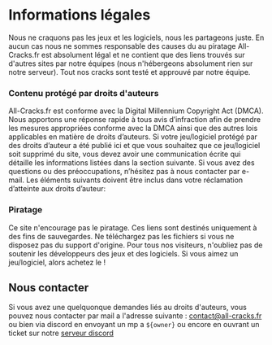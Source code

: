 # Informations légales

Nous ne craquons pas les jeux et les logiciels, nous les partageons juste. En aucun cas nous ne sommes responsable des causes du au piratage All-Cracks.fr est absolument légal et ne contient que des liens trouvés sur d'autres sites par notre équipes (nous n'hébergeons absolument rien sur notre serveur). Tout nos cracks sont testé et approuvé par notre équipe.

### Contenu protégé par droits d'auteurs

All-Cracks.fr est conforme avec la Digital Millennium Copyright Act (DMCA).
Nous apportons une réponse rapide à tous avis d’infraction afin de prendre les mesures appropriées conforme avec la DMCA ainsi que des autres lois applicables en matière de droits d’auteurs.
Si votre jeu/logiciel protégé par des droits d’auteur a été publié ici et que vous souhaitez que ce jeu/logiciel soit supprimé du site, vous devez avoir une communication écrite qui détaille les informations listées dans la section suivante.
Si vous avez des questions ou des préoccupations, n’hésitez pas à nous contacter par e-mail.
Les éléments suivants doivent être inclus dans votre réclamation d’atteinte aux droits d’auteur:

### Piratage

Ce site n'encourage pas le piratage.
Ces liens sont destinés uniquement à des fins de sauvegardes.
Ne téléchargez pas les fichiers si vous ne disposez pas du support d'origine.
Pour tous nos visiteurs, n'oubliez pas de soutenir les développeurs des jeux et des logiciels.
Si vous aimez un jeu/logiciel, alors achetez le !

## Nous contacter

Si vous avez une quelquonque demandes liés au droits d'auteurs, vous pouvez nous contacter par mail a l'adresse suivante : [contact@all-cracks.fr](mailto:contact@all-cracks.fr) ou bien via discord en envoyant un mp a `${owner}` ou encore en ouvrant un ticket sur notre [serveur discord](${discord})